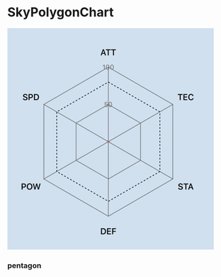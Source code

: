 # SkyPolygonChart
![pentagon_demo.gif](https://github.com/jinsky90/SkyPolygonChart/blob/master/Resource/pentagon_demo.gif)
</br>
### pentagon
 
